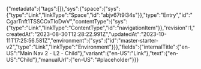 {"metadata":{"tags":[]},"sys":{"space":{"sys":{"type":"Link","linkType":"Space","id":"abjv67t9l34s"}},"type":"Entry","id":"CgarTnft1TSSCOxTIoDwV","contentType":{"sys":{"type":"Link","linkType":"ContentType","id":"navigationItem"}},"revision":1,"createdAt":"2023-08-30T12:28:22.991Z","updatedAt":"2023-10-11T17:25:56.581Z","environment":{"sys":{"id":"master-starter-v2","type":"Link","linkType":"Environment"}}},"fields":{"internalTitle":{"en-US":"Main Nav 2 - L2 - Child"},"variant":{"en-US":"Link"},"text":{"en-US":"Child"},"manualUrl":{"en-US":"#placeholder"}}}
